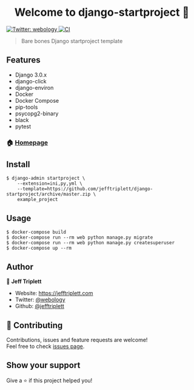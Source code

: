 <h1 align="center">Welcome to django-startproject 👋</h1>
<p>
  <a href="https://twitter.com/webology" target="_blank">
    <img alt="Twitter: webology" src="https://img.shields.io/twitter/follow/webology.svg?style=social" />
  </a>
  <a href="https://github.com/jefftriplett/django-startproject/actions" target="_blank">
    <img alt="CI" src="https://github.com/jefftriplett/django-startproject/workflows/CI/badge.svg" />
  </a>
</p>

> Bare bones Django startproject template

## Features

- Django 3.0.x
- django-click
- django-environ
- Docker
- Docker Compose
- pip-tools
- psycopg2-binary
- black
- pytest

### 🏠 [Homepage](https://github.com/jefftriplett/django-startproject)

## Install

```shell
$ django-admin startproject \
    --extension=ini,py,yml \
    --template=https://github.com/jefftriplett/django-startproject/archive/master.zip \
    example_project
```

## Usage

```shell
$ docker-compose build
$ docker-compose run --rm web python manage.py migrate
$ docker-compose run --rm web python manage.py createsuperuser
$ docker-compose up --rm
```

## Author

👤 **Jeff Triplett**

* Website: https://jefftriplett.com
* Twitter: [@webology](https://twitter.com/webology)
* Github: [@jefftriplett](https://github.com/jefftriplett)

## 🤝 Contributing

Contributions, issues and feature requests are welcome!<br />Feel free to check [issues page](https://github.com/jefftriplett/django-startproject/issues). 

## Show your support

Give a ⭐️ if this project helped you!
